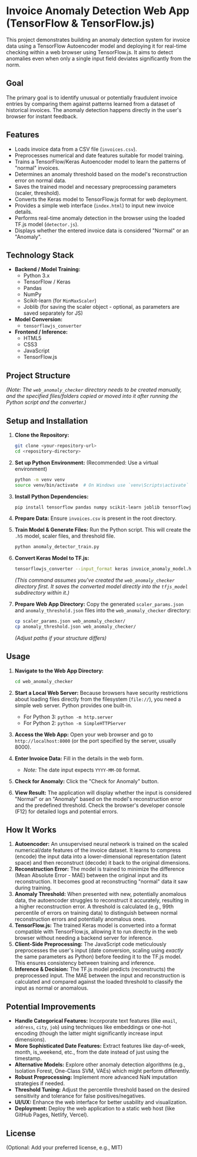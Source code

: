 # Invoice Anomaly Detection Web App (TensorFlow & TensorFlow.js)

This project demonstrates building an anomaly detection system for invoice data using a TensorFlow Autoencoder model and deploying it for real-time checking within a web browser using TensorFlow.js. It aims to detect anomalies even when only a single input field deviates significantly from the norm.

## Goal

The primary goal is to identify unusual or potentially fraudulent invoice entries by comparing them against patterns learned from a dataset of historical invoices. The anomaly detection happens directly in the user's browser for instant feedback.

## Features

*   Loads invoice data from a CSV file (`invoices.csv`).
*   Preprocesses numerical and date features suitable for model training.
*   Trains a TensorFlow/Keras Autoencoder model to learn the patterns of "normal" invoices.
*   Determines an anomaly threshold based on the model's reconstruction error on normal data.
*   Saves the trained model and necessary preprocessing parameters (scaler, threshold).
*   Converts the Keras model to TensorFlow.js format for web deployment.
*   Provides a simple web interface (`index.html`) to input new invoice details.
*   Performs real-time anomaly detection in the browser using the loaded TF.js model (`detector.js`).
*   Displays whether the entered invoice data is considered "Normal" or an "Anomaly".

## Technology Stack

*   **Backend / Model Training:**
    *   Python 3.x
    *   TensorFlow / Keras
    *   Pandas
    *   NumPy
    *   Scikit-learn (for `MinMaxScaler`)
    *   Joblib (for saving the scaler object - optional, as parameters are saved separately for JS)
*   **Model Conversion:**
    *   `tensorflowjs_converter`
*   **Frontend / Inference:**
    *   HTML5
    *   CSS3
    *   JavaScript
    *   TensorFlow.js

## Project Structure


*(Note: The `web_anomaly_checker` directory needs to be created manually, and the specified files/folders copied or moved into it after running the Python script and the converter.)*

## Setup and Installation

1.  **Clone the Repository:**
    ```bash
    git clone <your-repository-url>
    cd <repository-directory>
    ```

2.  **Set up Python Environment:** (Recommended: Use a virtual environment)
    ```bash
    python -m venv venv
    source venv/bin/activate  # On Windows use `venv\Scripts\activate`
    ```

3.  **Install Python Dependencies:**
    ```bash
    pip install tensorflow pandas numpy scikit-learn joblib tensorflowjs
    ```

4.  **Prepare Data:** Ensure `invoices.csv` is present in the root directory.

5.  **Train Model & Generate Files:** Run the Python script. This will create the `.h5` model, scaler files, and threshold file.
    ```bash
    python anomaly_detector_train.py
    ```

6.  **Convert Keras Model to TF.js:**
    ```bash
    tensorflowjs_converter --input_format keras invoice_anomaly_model.h5 web_anomaly_checker/tfjs_model
    ```
    *(This command assumes you've created the `web_anomaly_checker` directory first. It saves the converted model directly into the `tfjs_model` subdirectory within it.)*

7.  **Prepare Web App Directory:** Copy the generated `scaler_params.json` and `anomaly_threshold.json` files into the `web_anomaly_checker` directory:
    ```bash
    cp scaler_params.json web_anomaly_checker/
    cp anomaly_threshold.json web_anomaly_checker/
    ```
    *(Adjust paths if your structure differs)*

## Usage

1.  **Navigate to the Web App Directory:**
    ```bash
    cd web_anomaly_checker
    ```

2.  **Start a Local Web Server:** Because browsers have security restrictions about loading files directly from the filesystem (`file://`), you need a simple web server. Python provides one built-in.
    *   For Python 3: `python -m http.server`
    *   For Python 2: `python -m SimpleHTTPServer`

3.  **Access the Web App:** Open your web browser and go to `http://localhost:8000` (or the port specified by the server, usually 8000).

4.  **Enter Invoice Data:** Fill in the details in the web form.
    *   *Note:* The date input expects `YYYY-MM-DD` format.

5.  **Check for Anomaly:** Click the "Check for Anomaly" button.

6.  **View Result:** The application will display whether the input is considered "Normal" or an "Anomaly" based on the model's reconstruction error and the predefined threshold. Check the browser's developer console (F12) for detailed logs and potential errors.

## How It Works

1.  **Autoencoder:** An unsupervised neural network is trained on the scaled numerical/date features of the invoice dataset. It learns to compress (encode) the input data into a lower-dimensional representation (latent space) and then reconstruct (decode) it back to the original dimensions.
2.  **Reconstruction Error:** The model is trained to minimize the difference (Mean Absolute Error - MAE) between the original input and its reconstruction. It becomes good at reconstructing "normal" data it saw during training.
3.  **Anomaly Threshold:** When presented with new, potentially anomalous data, the autoencoder struggles to reconstruct it accurately, resulting in a higher reconstruction error. A threshold is calculated (e.g., 99th percentile of errors on training data) to distinguish between normal reconstruction errors and potentially anomalous ones.
4.  **TensorFlow.js:** The trained Keras model is converted into a format compatible with TensorFlow.js, allowing it to run directly in the web browser without needing a backend server for inference.
5.  **Client-Side Preprocessing:** The JavaScript code meticulously preprocesses the user's input (date conversion, scaling using *exactly* the same parameters as Python) before feeding it to the TF.js model. This ensures consistency between training and inference.
6.  **Inference & Decision:** The TF.js model predicts (reconstructs) the preprocessed input. The MAE between the input and reconstruction is calculated and compared against the loaded threshold to classify the input as normal or anomalous.

## Potential Improvements

*   **Handle Categorical Features:** Incorporate text features (like `email`, `address`, `city`, `job`) using techniques like embeddings or one-hot encoding (though the latter might significantly increase input dimensions).
*   **More Sophisticated Date Features:** Extract features like day-of-week, month, is_weekend, etc., from the date instead of just using the timestamp.
*   **Alternative Models:** Explore other anomaly detection algorithms (e.g., Isolation Forest, One-Class SVM, VAEs) which might perform differently.
*   **Robust Preprocessing:** Implement more advanced NaN imputation strategies if needed.
*   **Threshold Tuning:** Adjust the percentile threshold based on the desired sensitivity and tolerance for false positives/negatives.
*   **UI/UX:** Enhance the web interface for better usability and visualization.
*   **Deployment:** Deploy the web application to a static web host (like GitHub Pages, Netlify, Vercel).

## License

(Optional: Add your preferred license, e.g., MIT)
